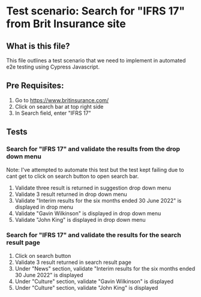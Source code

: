 # Test scenario: Search for "IFRS 17" from Brit Insurance site

## What is this file?

This file outlines a test scenario that we need to implement in automated e2e testing using Cypress Javascript.

## Pre Requisites:

1. Go to https://www.britinsurance.com/
2. Click on search bar at top right side
3. In Search field, enter "IFRS 17"

## Tests

### Search for "IFRS 17" and validate the results from the drop down menu

Note: I've attempted to automate this test but the test kept failing due to cant get to click on search button to open search bar.

1. Validate three result is returned in suggestion drop down menu
2. Validate 3 result returned in drop down menu
3. Validate "Interim results for the six months ended 30 June 2022" is displayed in drop menu
4. Validate "Gavin Wilkinson" is displayed in drop down menu
5. Validate "John King" is displayed in drop down menu

### Search for "IFRS 17" and validate the results for the search result page

1. Click on search button
2. Validate 3 result returned in search result page
3. Under "News" section, validate "Interim results for the six months ended 30 June 2022" is displayed
4. Under "Culture" section, validate "Gavin Wilkinson" is displayed
5. Under "Culture" section, validate "John King" is displayed
